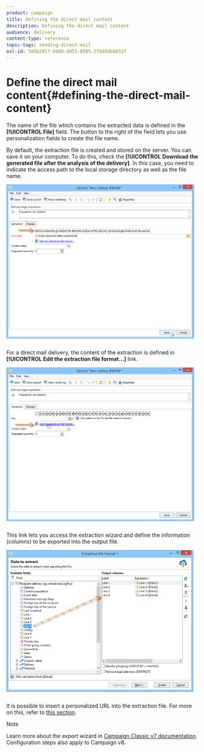 ```yaml
---
product: campaign
title: Defining the direct mail content
description: Defining the direct mail content
audience: delivery
content-type: reference
topic-tags: sending-direct-mail
exl-id: 585b2017-9408-4953-8505-2f6d9db8032f
---
```

# Define the direct mail content{#defining-the-direct-mail-content}

The name of the file which contains the extracted data is defined in the **[!UICONTROL File]** field. The button to the right of the field lets you use personalization fields to create the file name.

By default, the extraction file is created and stored on the server. You can save it on your computer. To do this, check the **[!UICONTROL Download the generated file after the analysis of the delivery]**. In this case, you need to indicate the access path to the local storage directory as well as the file name.

![](../assets/s_ncs_user_mail_delivery_local_file.png)

For a direct mail delivery, the content of the extraction is defined in **[!UICONTROL Edit the extraction file format...]** link.

![](../assets/s_ncs_user_mail_delivery_format_link.png)

This link lets you access the extraction wizard and define the information (columns) to be exported into the output file.

![](../assets/s_ncs_user_mail_delivery_format_wz.png)

It is possible to insert a personalized URL into the extraction file. For more on this, refer to [this section](../../../web/using/publishing-a-web-form.md).

>[!NOTE]
>
>Learn more about the export wizard in [Campaign Classic v7 documentation](../../../../v7/platform/using/executing-export-jobs.md). Configuration steps also apply to Campaign v8.
